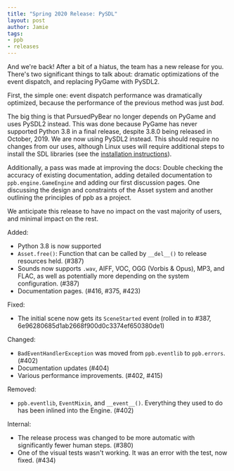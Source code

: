 ```yaml
---
title: "Spring 2020 Release: PySDL"
layout: post
author: Jamie
tags: 
- ppb
- releases
---
```


And we're back! After a bit of a hiatus, the team has a new release for you. There's two significant things to talk about: dramatic optimizations of the event dispatch, and replacing PyGame with PySDL2.

First, the simple one: event dispatch performance was dramatically optimized, because the performance of the previous method was just _bad_.

The big thing is that PursuedPyBear no longer depends on PyGame and uses PySDL2 instead. This was done because PyGame has never supported Python 3.8 in a final release, despite 3.8.0 being released in October, 2019. We are now using PySDL2 instead. This should require no changes from our uses, although Linux uses will require additional steps to install the SDL libraries (see the [installation instructions](https://ppb.readthedocs.io/en/stable/getting-started.html#installing-ppb)).

Additionally, a pass was made at improving the docs: Double checking the accuracy of existing documentation, adding detailed documentation to `ppb.engine.GameEngine` and adding our first discussion pages. One discussing the design and constraints of the Asset system and another outlining the principles of ppb as a project.

We anticipate this release to have no impact on the vast majority of users, and minimal impact on the rest.

Added:
* Python 3.8 is now supported
* `Asset.free()`: Function that can be called by `__del__()` to release resources held. (#387)
* Sounds now supports `.wav`, AIFF, VOC, OGG (Vorbis & Opus), MP3, and FLAC, as well as potentially more depending on the system configuration. (#387)
* Documentation pages. (#416, #375, #423)

Fixed:
* The initial scene now gets its `SceneStarted` event (rolled in to #387, 6e96280685d1ab2668f900d0c3374ef650380de1)

Changed:
* `BadEventHandlerException` was moved from `ppb.eventlib` to `ppb.errors`. (#402)
* Documentation updates (#404)
* Various performance improvements. (#402, #415)

Removed:
* `ppb.eventlib`, `EventMixin`, and `__event__()`. Everything they used to do has been inlined into the Engine. (#402)

Internal:
* The release process was changed to be more automatic with significantly fewer human steps. (#380)
* One of the visual tests wasn't working. It was an error with the test, now fixed. (#434)
